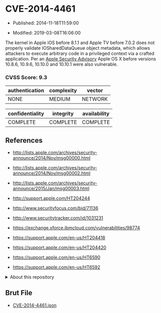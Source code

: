# CVE-2014-4461

- Published: 2014-11-18T11:59:00

- Modified: 2019-03-08T16:06:00

The kernel in Apple iOS before 8.1.1 and Apple TV before 7.0.2 does not properly validate IOSharedDataQueue object metadata, which allows attackers to execute arbitrary code in a privileged context via a crafted application. Per an <a href="http://support.apple.com/en-us/HT204244">Apple Security Advisory</a> Apple OS X before versions 10.8.6, 10.9.6, 10.10.0 and 10.10.1 were also vulnerable.

### CVSS Score: **9.3**

| authentication | complexity | vector |
| --- | --- | --- |
| NONE | MEDIUM | NETWORK |

| confidentiality | integrity | availability |
| --- | --- | --- |
| COMPLETE | COMPLETE | COMPLETE |

## References

* http://lists.apple.com/archives/security-announce/2014/Nov/msg00000.html

* http://lists.apple.com/archives/security-announce/2014/Nov/msg00002.html

* http://lists.apple.com/archives/security-announce/2015/Jan/msg00003.html

* http://support.apple.com/HT204244

* http://www.securityfocus.com/bid/71136

* http://www.securitytracker.com/id/1031231

* https://exchange.xforce.ibmcloud.com/vulnerabilities/98774

* https://support.apple.com/en-us/HT204418

* https://support.apple.com/en-us/HT204420

* https://support.apple.com/en-us/HT6590

* https://support.apple.com/en-us/HT6592

<details>
<summary>About this repository</summary> 

  This repository is part of the project [Live Hack CVE](https://github.com/Live-Hack-CVE). Main website can be found [www.live-hack.org](https://www.live-hack.org) 
  
  Made by [Sn0wAlice](https://github.com/Sn0wAlice) for the people that care about security and need to have a feed of the latest CVEs. Hope you enjoy it, don't forget to star the repo and follow me on [Twitter](https://twitter.com/Sn0wAlice) and [Github](https://github.com/Sn0wAlice). And that is my [personnal website](https://www.alice-snow.me/)

  - [Home Page](https://github.com/Live-Hack-CVE)
  - [Framework](https://github.com/Live-Hack-CVE/cve-framework)
  - [CVE database](https://github.com/Live-Hack-CVE/full_database)
  - [Changelog](https://github.com/Live-Hack-CVE/Changelog)
</details>

## Brut File

* [CVE-2014-4461.json](https://raw.githubusercontent.com/Live-Hack-CVE/full_database/main/cves/2014/CVE-2014-4461.json)

